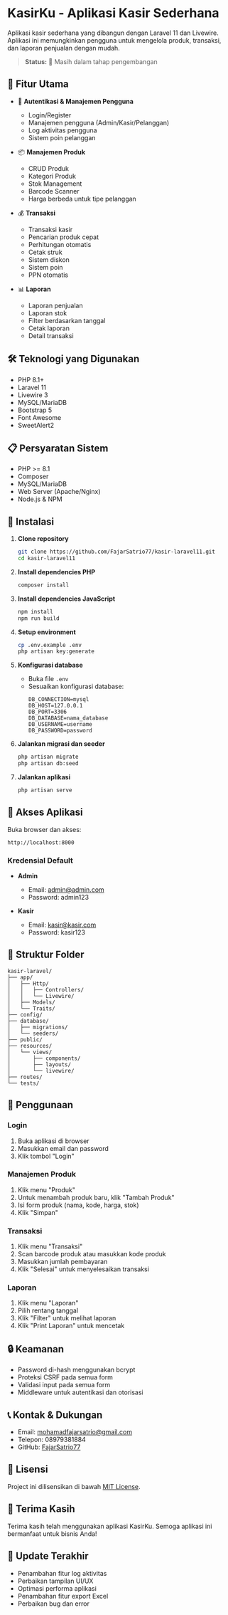 # KasirKu - Aplikasi Kasir Sederhana

Aplikasi kasir sederhana yang dibangun dengan Laravel 11 dan Livewire. Aplikasi ini memungkinkan pengguna untuk mengelola produk, transaksi, dan laporan penjualan dengan mudah.

> **Status:** 🚧 Masih dalam tahap pengembangan

## 🚀 Fitur Utama

- 🔐 **Autentikasi & Manajemen Pengguna**
  - Login/Register
  - Manajemen pengguna (Admin/Kasir/Pelanggan)
  - Log aktivitas pengguna
  - Sistem poin pelanggan

- 📦 **Manajemen Produk**
  - CRUD Produk
  - Kategori Produk
  - Stok Management
  - Barcode Scanner
  - Harga berbeda untuk tipe pelanggan

- 💰 **Transaksi**
  - Transaksi kasir
  - Pencarian produk cepat
  - Perhitungan otomatis
  - Cetak struk
  - Sistem diskon
  - Sistem poin
  - PPN otomatis

- 📊 **Laporan**
  - Laporan penjualan
  - Laporan stok
  - Filter berdasarkan tanggal
  - Cetak laporan
  - Detail transaksi

## 🛠️ Teknologi yang Digunakan

- PHP 8.1+
- Laravel 11
- Livewire 3
- MySQL/MariaDB
- Bootstrap 5
- Font Awesome
- SweetAlert2

## 📋 Persyaratan Sistem

- PHP >= 8.1
- Composer
- MySQL/MariaDB
- Web Server (Apache/Nginx)
- Node.js & NPM

## 🚀 Instalasi

1. **Clone repository**
   ```bash
   git clone https://github.com/FajarSatrio77/kasir-laravel11.git
   cd kasir-laravel11
   ```

2. **Install dependencies PHP**
   ```bash
   composer install
   ```

3. **Install dependencies JavaScript**
   ```bash
   npm install
   npm run build
   ```

4. **Setup environment**
   ```bash
   cp .env.example .env
   php artisan key:generate
   ```

5. **Konfigurasi database**
   - Buka file `.env`
   - Sesuaikan konfigurasi database:
     ```
     DB_CONNECTION=mysql
     DB_HOST=127.0.0.1
     DB_PORT=3306
     DB_DATABASE=nama_database
     DB_USERNAME=username
     DB_PASSWORD=password
     ```

6. **Jalankan migrasi dan seeder**
   ```bash
   php artisan migrate
   php artisan db:seed
   ```

7. **Jalankan aplikasi**
   ```bash
   php artisan serve
   ```

## 👥 Akses Aplikasi

Buka browser dan akses:
```
http://localhost:8000
```

### Kredensial Default
- **Admin**
  - Email: admin@admin.com
  - Password: admin123

- **Kasir**
  - Email: kasir@kasir.com
  - Password: kasir123

## 📁 Struktur Folder

```
kasir-laravel/
├── app/
│   ├── Http/
│   │   ├── Controllers/
│   │   └── Livewire/
│   ├── Models/
│   └── Traits/
├── config/
├── database/
│   ├── migrations/
│   └── seeders/
├── public/
├── resources/
│   └── views/
│       ├── components/
│       ├── layouts/
│       └── livewire/
├── routes/
└── tests/
```

## 🔧 Penggunaan

### Login
1. Buka aplikasi di browser
2. Masukkan email dan password
3. Klik tombol "Login"

### Manajemen Produk
1. Klik menu "Produk"
2. Untuk menambah produk baru, klik "Tambah Produk"
3. Isi form produk (nama, kode, harga, stok)
4. Klik "Simpan"

### Transaksi
1. Klik menu "Transaksi"
2. Scan barcode produk atau masukkan kode produk
3. Masukkan jumlah pembayaran
4. Klik "Selesai" untuk menyelesaikan transaksi

### Laporan
1. Klik menu "Laporan"
2. Pilih rentang tanggal
3. Klik "Filter" untuk melihat laporan
4. Klik "Print Laporan" untuk mencetak

## 🔒 Keamanan

- Password di-hash menggunakan bcrypt
- Proteksi CSRF pada semua form
- Validasi input pada semua form
- Middleware untuk autentikasi dan otorisasi

## 📞 Kontak & Dukungan

- Email: mohamadfajarsatrio@gmail.com
- Telepon: 08979381884
- GitHub: [FajarSatrio77](https://github.com/FajarSatrio77)

## 📝 Lisensi

Project ini dilisensikan di bawah [MIT License](LICENSE).

## 🙏 Terima Kasih

Terima kasih telah menggunakan aplikasi KasirKu. Semoga aplikasi ini bermanfaat untuk bisnis Anda!

## 🔄 Update Terakhir

- Penambahan fitur log aktivitas
- Perbaikan tampilan UI/UX
- Optimasi performa aplikasi
- Penambahan fitur export Excel
- Perbaikan bug dan error
